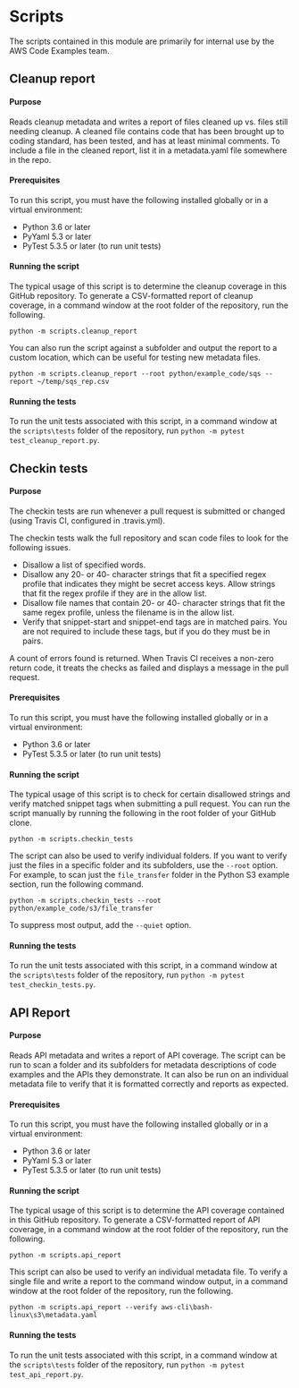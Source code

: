 <!--Copyright Amazon.com, Inc. or its affiliates. All Rights Reserved.

This file is licensed under the Apache License, Version 2.0 (the "License").
You may not use this file except in compliance with the License. 
The full license text is provided in the LICENSE file accompanying this repository.

This file is distributed on an "AS IS" BASIS, WITHOUT WARRANTIES OR 
CONDITIONS OF ANY KIND, either express or implied. See the License for the 
specific language governing permissions and limitations under the License.
-->
# Scripts

The scripts contained in this module are primarily for internal use by the AWS
Code Examples team.

## Cleanup report

#### Purpose

Reads cleanup metadata and writes a report of files cleaned up vs. files still
needing cleanup. A cleaned file contains code that has been brought up to coding
standard, has been tested, and has at least minimal comments. To include a file
in the cleaned report, list it in a metadata.yaml file somewhere in the repo.

#### Prerequisites

To run this script, you must have the following installed globally or in a virtual
environment:
 
* Python 3.6 or later
* PyYaml 5.3 or later
* PyTest 5.3.5 or later (to run unit tests)

#### Running the script

The typical usage of this script is to determine the cleanup coverage in this
GitHub repository. To generate a CSV-formatted report of cleanup coverage, in a command
window at the root folder of the repository, run the following.

```
python -m scripts.cleanup_report
``` 

You can also run the script against a subfolder and output the report to a custom
location, which can be useful for testing new metadata files.

    python -m scripts.cleanup_report --root python/example_code/sqs --report ~/temp/sqs_rep.csv

#### Running the tests

To run the unit tests associated with this script, in a command window at the 
`scripts\tests` folder of the repository, run `python -m pytest test_cleanup_report.py`.


## Checkin tests

#### Purpose

The checkin tests are run whenever a pull request is submitted or changed 
(using Travis CI, configured in .travis.yml).

The checkin tests walk the full repository and scan code files to look for 
the following issues.

* Disallow a list of specified words.
* Disallow any 20- or 40- character strings that fit a specified regex profile
  that indicates they might be secret access keys. Allow strings that fit the
  regex profile if they are in the allow list.
* Disallow file names that contain 20- or 40- character strings that fit the same
  regex profile, unless the filename is in the allow list.
* Verify that snippet-start and snippet-end tags are in matched pairs. You are
  not required to include these tags, but if you do they must be in pairs.
  
A count of errors found is returned. When Travis CI receives a non-zero return code,
it treats the checks as failed and displays a message in the pull request.

#### Prerequisites

To run this script, you must have the following installed globally or in a virtual
environment:
 
* Python 3.6 or later
* PyTest 5.3.5 or later (to run unit tests)

#### Running the script

The typical usage of this script is to check for certain disallowed strings and
verify matched snippet tags when submitting a pull request. You can run the script
manually by running the following in the root folder of your GitHub clone. 

```
python -m scripts.checkin_tests
``` 

The script can also be used to verify individual folders. If you want to verify
just the files in a specific folder and its subfolders, use the `--root` option.
For example, to scan just the `file_transfer` folder in the Python S3 example section,
run the following command. 

```
python -m scripts.checkin_tests --root python/example_code/s3/file_transfer 
``` 

To suppress most output, add the `--quiet` option.

#### Running the tests

To run the unit tests associated with this script, in a command window at the 
`scripts\tests` folder of the repository, run `python -m pytest test_checkin_tests.py`.


## API Report

#### Purpose

Reads API metadata and writes a report of API coverage. The script can be run to 
scan a folder and its subfolders for metadata descriptions of code examples and 
the APIs they demonstrate. It can also be run on an individual metadata file to
verify that it is formatted correctly and reports as expected.

#### Prerequisites

To run this script, you must have the following installed globally or in a virtual
environment:
 
* Python 3.6 or later
* PyYaml 5.3 or later
* PyTest 5.3.5 or later (to run unit tests)

#### Running the script

The typical usage of this script is to determine the API coverage contained in this
GitHub repository. To generate a CSV-formatted report of API coverage, in a command
window at the root folder of the repository, run the following.

```
python -m scripts.api_report
``` 

This script can also be used to verify an individual metadata file. To verify a
single file and write a report to the command window output, in a command window at
the root folder of the repository, run the following.

```
python -m scripts.api_report --verify aws-cli\bash-linux\s3\metadata.yaml
``` 

#### Running the tests

To run the unit tests associated with this script, in a command window at the 
`scripts\tests` folder of the repository, run `python -m pytest test_api_report.py`.
